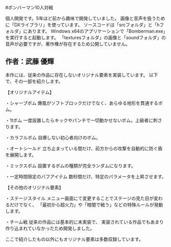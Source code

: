 #ボンバーマン10人対戦

個人開発です。5年ほど前から趣味で開発していました。
画像と音声を扱うために「DXライブラリ」を使っています。
ソースコードは「srcフォルダ」と「hフォルダ」にあります。
Windows x64のアプリケーションで「Bomberman.exe」を実行すると起動します。
「texturesフォルダ」の画像と「soundフォルダ」の音声が必要ですが、著作権が存在するため公開していません。

作者：武藤 優輝
---------------------------------------------------------------------------------

本作には、従来の作品に存在しないオリジナル要素を実装しています。
以下で、その一部を紹介します。

【オリジナルアイテム】

・シャープボム
	爆風がソフトブロックだけでなく、あらゆる地形を貫通するボム。

・1tボム
	一度設置したらキックやパンチで一切動かせないボム。上級者に刺さります。

・カラフルボム
	自爆しない初心者向けのボム。

・オートシールド
	立ち止まっている間だけ、前方からの攻撃を自動的に防ぐ盾を展開します。

・ミックスボム
	設置するボムの種類が完全ランダムになります。

・一定時間限定のバフアイテム
	数秒間だけ、特定のパラメータを上昇させます。


【その他のオリジナル要素】

・ステージスタイル
	メニュー画面にて変更することでステージの見た目が変わるだけでなく、
	「最初から超火力」や「暗闇で戦う」などの特殊ルールが発動します。

・チーム戦
	従来の作品には基本的に未実装で、
	実装されている作品でもあまり作り込まれていなかったため開発しました。

ここで紹介したもの以外にもオリジナル要素は多数収録しています。
